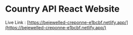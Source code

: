 # Country API React Website

Live Link : [https://bejewelled-creponne-e1bcbf.netlify.app/](https://bejewelled-creponne-e1bcbf.netlify.app/)

